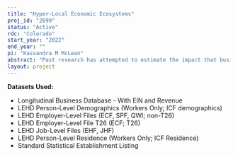 ```yaml
---
title: "Hyper-Local Economic Ecosystems"
proj_id: "2699"
status: "Active"
rdc: "Colorado"
start_year: "2022"
end_year: ""
pi: "Kassandra M McLean"
abstract: "Past research has attempted to estimate the impact that business closures have on local economies and labor markets, but these efforts have been hampered by limited public data availability and a lack of linked employer-employee data. The current study combines external, open-source mapping data with restricted establishment and worker-level data from the Longitudinal Business Database (LBD), County Business Patterns Business Register (CBPBR), and Longitudinal Employer Household Dynamics (LEHD) files to assess the impacts of such closures in very small areas called Hyper-Local Economic Ecosystems, or HLEEs. Using a synthetic controls design to compare HLEEs that do and do not experience closures over a given period, we can estimate how closures impact other local businesses, assess how these impacts differ by business type (such as in/out of sector of the closing business), and extend these findings to worker and resident outcomes that have not been explored previously."
layout: project
---
```


**Datasets Used:**

  - Longitudinal Business Database - With EIN and Revenue 
  - LEHD Person-Level Demographics (Workers Only; ICF demographics) 
  - LEHD Employer-Level Files (ECF, SPF, QWI; non-T26) 
  - LEHD Employer-Level File T26 (ECF; T26) 
  - LEHD Job-Level Files (EHF, JHF) 
  - LEHD Person-Level Residence (Workers Only; ICF Residence) 
  - Standard Statistical Establishment Listing 

